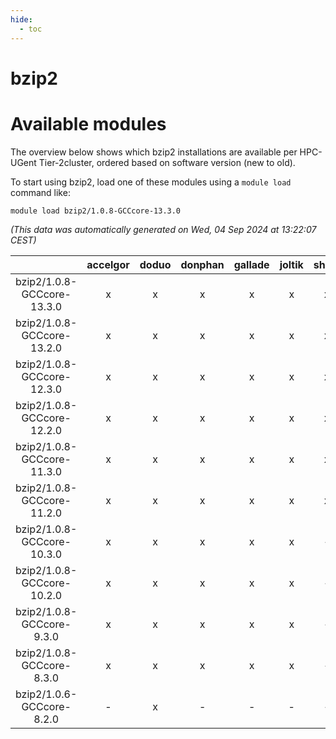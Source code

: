 ```yaml
---
hide:
  - toc
---
```


bzip2
=====

# Available modules


The overview below shows which bzip2 installations are available per HPC-UGent Tier-2cluster, ordered based on software version (new to old).

To start using bzip2, load one of these modules using a `module load` command like:

```shell
module load bzip2/1.0.8-GCCcore-13.3.0
```

*(This data was automatically generated on Wed, 04 Sep 2024 at 13:22:07 CEST)*  

| |accelgor|doduo|donphan|gallade|joltik|shinx|skitty|
| :---: | :---: | :---: | :---: | :---: | :---: | :---: | :---: |
|bzip2/1.0.8-GCCcore-13.3.0|x|x|x|x|x|x|x|
|bzip2/1.0.8-GCCcore-13.2.0|x|x|x|x|x|x|x|
|bzip2/1.0.8-GCCcore-12.3.0|x|x|x|x|x|x|x|
|bzip2/1.0.8-GCCcore-12.2.0|x|x|x|x|x|x|x|
|bzip2/1.0.8-GCCcore-11.3.0|x|x|x|x|x|x|x|
|bzip2/1.0.8-GCCcore-11.2.0|x|x|x|x|x|x|x|
|bzip2/1.0.8-GCCcore-10.3.0|x|x|x|x|x|-|x|
|bzip2/1.0.8-GCCcore-10.2.0|x|x|x|x|x|-|x|
|bzip2/1.0.8-GCCcore-9.3.0|x|x|x|x|x|-|x|
|bzip2/1.0.8-GCCcore-8.3.0|x|x|x|x|x|-|x|
|bzip2/1.0.6-GCCcore-8.2.0|-|x|-|-|-|-|-|
